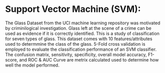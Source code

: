# Support Vector Machine (SVM):

The Glass Dataset from the UCI machine learning repository was motivated by criminilogical investigation. Glass left at the scene of a crime can be used as evidence if it is correctly identified. This is a study of classification for seven types of glass. This dataset comes with 10 features/attributes used to determmine the class of the glass. 5-Fold cross validation is employed to evaluate the classification performance of an SVM classifier. The confusion matrix, sensitivity, specificity, overall model accuracy, F1-score, and ROC & AUC Curve are metrix calculated used to determine how well the model performed.
